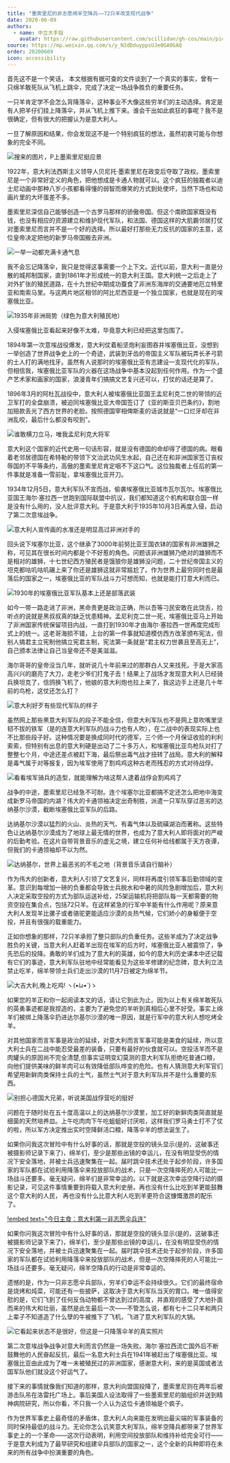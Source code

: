 ```yaml
---
title: "墨索里尼的非志愿绵羊空降兵——72只羊改变现代战争"
date: 2020-06-09
authors:
  - name: 中立大手指
    avatar: https://raw.githubusercontent.com/scillidan/gh-cos/main/picture-of-hakashmyr-grey.png
source: https://mp.weixin.qq.com/s/y_N3dDduyppsUJe0GA0GAQ
order: 20200609
icon: accessibility
---
```


首先这不是一个笑话， 本文根据有据可查的文件谈到了一个真实的事实，曾有一只绵羊敢死队从飞机上跳伞，完成了决定一场战争胜负的重要任务。

一只羊肯定学不会怎么背降落伞，这种事业不大像这些穷羊们的主动选择。肯定是有人把羊仔们挂上降落伞，并从飞机上推下来。谁会干出如此疯狂的事呢？我不是很确定，但有很大的把握认为是意大利人。

一旦了解原因和结果，你会发现这不是一个特别疯狂的想法，虽然初衷可能与你想象的完全不同。

![搜来的图片，P上墨索里尼挺应景](media/bigbigfinger_20200609_01.jpg)

1922年，意大利法西斯主义领导人贝尼托·墨索里尼在政变后夺取了政权。墨索里尼是一个非常好定义的角色，把他想成是卡通人物就可以。这个疯狂的独裁者以迪士尼动画中那种八岁小孩都看得懂的弱智而爆笑的方式到处使坏，当然下场也和动画片里的大坏蛋差不多。

墨索里尼深信自己能够创造一个古罗马那样的骄傲帝国。但这个南欧国家既没有钱，也没有相应的资源建立和维护现代军队，和法国、德国这样的大肌霸邻居打仗对墨索里尼而言并不是一个好的选择。所以最好打那些无力反抗的国家的主意，这位皇帝决定把他的新罗马帝国搬去非洲。

![一举一动都充满卡通气息](media/bigbigfinger_20200609_02.jpg)


我不会忘记降落伞，我只是觉得这事需要一个上下文。近代以前，意大利一直是分散的城邦制国家，直到1861年才形成统一的意大利王国。意大利统一之后走上了对外扩张的殖民道路，在十九世纪中期成功蚕食了非洲东海岸的交通要地厄立特里亚和南索马里。与这两片地区相邻的阿比尼西亚是一个独立国家，也就是现在的埃塞俄比亚。

![1935年非洲局势（绿色为意大利殖民地）](media/bigbigfinger_20200609_03.jpg)

入侵埃塞俄比亚看起来好像不太难，毕竟意大利已经把这里包围了。

1894年第一次意埃战役爆发，意大利仗着船坚炮利妄图吞并埃塞俄比亚，没想到一举创造了世界战争史上的一个奇迹，武装到牙齿的帝国主义军队被玩弄长矛弓箭的土人打的满地找牙。虽然有人说那时的埃塞俄比亚有志建设一支现代化的军队，但相信我，埃塞俄比亚军队的火器在这场战争中基本没起到任何作用。作为一个盛产艺术家和画家的国家，浪漫青年们搞搞文艺复兴还可以，打仗的话还是算了。

1896年3月的阿杜瓦战役中，意大利人被埃塞俄比亚国王孟尼利克二世的带领的近卫军打的全盘崩溃，被迫同埃塞俄比亚大帝国签订了《亚的斯亚贝巴条约》，割地加赔款丢光了西方世界的老脸。按照德国宰相俾斯麦的话说就是“一口烂牙却在非洲乱咬，最后什么都没有咬到”。

![谁敢横刀立马，唯我孟尼利克大将军](media/bigbigfinger_20200609_04.jpg)

意大利这个国家的近代史用一句话形容，就是没有德国的命却得了德国的病。眼看着老邻居德国在希特勒的带领下文治武功风生水起，自己还在和非洲国家签订丧权辱国的不平等条约，高傲的墨索里尼肯定咽不下这口气。这位独裁者上任后的第一件事就是准备一雪前耻，拿埃塞俄比亚开刀。

1934年12月5日，意大利军队不宣而战，偷袭埃塞俄比亚城市瓦尔瓦尔。埃塞俄比亚国王海尔·塞拉西一世跑到国际联盟中抗议，我们都知道这个机构和联合国一样是没有什么用的，没人批评意大利。于是意大利于1935年10月3日再度入侵，启动了第二次意埃战争。

![意大利人宣传画的水准还是明显高过非洲对手的](media/bigbigfinger_20200609_05.jpg)

回头说下埃塞尔比亚，这个继承了3000年前努比亚王国衣钵的国家有非洲雄狮之称，可见其在很长时间内都是个不好惹的角色。问题该非洲雄狮乃绝对的雄狮而不是相对的雄狮，十七世纪西方殖民者是饿狼你是雄狮没问题，二十世纪帝国主义的坦克都咕叽咕叽碾上来了你还是雄狮这就非常尴尬了。作为世界上最穷同时也是最落后的国家之一，埃塞俄比亚的军队战斗力可想而知，也就是能打打意大利而已。

![1930年的埃塞俄比亚军队基本上还是部落武装](media/bigbigfinger_20200609_06.jpg)

如今一带一路走进了非洲，黑命贵更是政治正确，所以吾等刁民安敢在此饶舌，捡听点的说就是黑叔叔真的缺乏忧患精神。孟尼利克二世一死，埃塞俄比亚马上开始了非洲国家传统保留项目内战，一直打到1930年才由海尔·塞拉西一世再度完成形式上的统一。这老哥海损不错，上台的第一件事就知道模仿西方改革颁布宪法，但别人搞君主立宪制他搞立宪君主制，宪法第一条就是“君主权力世袭且至高无上”，自己颁本法律让自己当皇帝还不是美滋滋。

海尔哥哥的皇帝没当几年，就听说几十年前来过的那群白人又来找死。于是大家高高兴兴的磨亮了大刀，走老少爷们打鬼子去！结果上了战场才发现意大利人已经骑兵换坦克了，信鸽换飞机了，他娘的意大利炮也拉上来了，我这边手上还是几十年前的鸟枪，这仗还怎么打？

![意大利好歹有些现代军队的样子](media/bigbigfinger_20200609_07.jpg)

虽然网上那些黑意大利军队的段子不能全信，但意大利军队也不是网上意吹嘴里坚韧不拔的铁军（是的连意大利军队的战斗力也有人吹），在二战中的表现实际上也不比那些段子好。这种情况要是换成同时代的德军，三个师一个月保证收拾的利利索索，但特别有出息的意大利硬是出动了二十多万人，和埃塞俄比亚鸟枪队对打了整整七个月，中途还差点被赶下海，最后祭出毒气战才扭转了战局。意大利的解释是毒气属于对等报复，因为埃军使用了割鸡鸡这种古老而残忍的方式对待战俘。

![看看埃军骑兵的造型，就能理解为啥这帮人逮着战俘会割鸡鸡了](media/bigbigfinger_20200609_08.jpg)  

战争的中途，墨索里尼已经急不可耐。连个埃塞尔比亚都搞不定还怎么把地中海变成新罗马帝国的内湖？伟大的卡通领袖决定出奇制胜，派遣一只军队穿过恶劣的达纳基尔沙漠，截断埃塞俄比亚军队的后路。

达纳基尔沙漠以猛烈的火山、炎热的天气、有毒气体以及硫磺湖泊而著称。这些特色让达纳基尔沙漠成为了地球上最无情的世界，也成为了意大利人即将面对的严峻的后勤考验。在这片自带背景音乐的虚无之境，建立任何补给线都属于天方夜谭，但我们的卡通领袖却不以为然。

![达纳基尔，世界上最恶劣的不毛之地（背景音乐请自行脑补）](media/bigbigfinger_20200609_09.jpg)

作为伟大的创新者，意大利人引领了文艺复兴，同样将再度引领军事后勤领域的变革。意识到每增加一磅的负重都会导致士兵脱水和中暑的风险急剧增加后，意大利人决定采取空投的方式为部队运送补给，25架运输机将把部队每一天都需要的物资空投在集合点，包括72只羊。在这样紧急的行军中羊能有什么作用呢？原来意大利人发现羊比骡子或者骆驼更能适应沙漠的炎热气候，它们娇小的身躯便于空投，并且有很强的载重能力。

正如你想象的那样，72只羊承担了整只部队的负重任务。这些羊成为了决定战争胜负的关键，当意大利人赶着羊出现在埃军的后方时，埃塞俄比亚人被震惊了，争先恐后的投降。勇敢的羊们成为了意大利的英雄，如今的意大利历史课本中还记载有它们的事迹，意大利军队驻地中经常能看见为这些羊修建的纪念碑，意大利立法禁止吃羊，绵羊带领士兵们走出沙漠的11月7日被定为绵羊节。

![大吉大利,晚上吃鸡! ヽ(•̀ω•́ )ゝ](media/bigbigfinger_20200609_10.jpg)

如果您的羊正和你一起阅读本文的话，请让它到此为止。因为以上有关绵羊敢死队的英勇事迹都是我捏造的，主要为了避免您的羊听到真相后心里不好受。事实上绵羊们被绑上降落伞扔进达尔基尔沙漠的唯一原因，就是行军中的意大利人想吃烤全羊。

对其他国家而言军事是政治的延续，对意大利而言军事可能是美食的延续，所以意大利士兵在二战中能忍受最差的装备，只要有最好的伙食就可以。空投活羊而不是肉罐头的原因尚不完全清楚,但事实证明变幻莫测的意大利军队拒绝吃普通口粮，向他们提供美味的鲜羊肉可以有效降低部队哗变的危险。也有人猜测意大利军官们希望用新鲜肉类保持士兵的士气，虽然士气对于意大利军队并不是什么重要的东西。

![别担心德国大兄弟，听说美国战俘营吃的挺好](media/bigbigfinger_20200609_11.jpg)

问题在于随时处在五十度高温以上的达纳基尔沙漠里，加工好的新鲜肉类简直就是细菌的天然培养皿。上午吃肉肉下午吃蛆蛆好讨厌啦，这样我们罗马勇士打不了仗的啦，所以军方决定推出实时空降鲜活口粮，降落伞羊的想法诞生了。

如果你问我这次冒险中有什么好事的话，那就是空投的镜头显示(是的，这破事还被摄影师记录下来了)，绵羊们，至少是那些出镜的幸运儿，在没有明显受伤的情况下安全落地，并被士兵迅速聚集在一起。届时跳伞技术还处于起步阶段，许多国家的军队都在试验利用降落伞来投放部队的战术，只是一次空降摔死的人可能比一场战斗还要多。毫无疑问，绵羊们是非常幸运的。以下就是这次幸运空降行动的摄影记录，可见这件事情重要到将载入意大利史册。再也没有什么比吃到羊更能鼓舞这个意大利的人民， 再也没有什么比意大利人吃到羊更符合这慷慨激昂的配乐了。

[!embed text="今日主食：意大利第一非志愿伞兵连"](media/bigbigfinger_20200609_12.mp4)

如果你问我这次冒险中有什么好事的话，那就是空投的镜头显示(是的，这破事还被摄影师记录下来了)，绵羊们，至少是那些出镜的幸运儿，在没有明显受伤的情况下安全落地，并被士兵迅速聚集在一起。届时跳伞技术还处于起步阶段，许多国家的军队都在试验利用降落伞来投放部队的战术，但是一次空降摔死的人可能比一场战斗还要多。毫无疑问，绵羊空降兵的行动是非常幸运的。

遗憾的是，作为一只非志愿伞兵部队，穷羊们幸运不会持续很久。它们的最终宿命是烧烤和炖菜，可能还有一些披萨，这取决于意大利军队当天的胃口。唯一值得安慰的是，它们飞到了任何反刍动物都不曾达到过的高度，并直观的感受了大地扑面而来的伟大和壮丽，虽然是此生最后一次——不管怎么说，都有七十二只羊和两只上辈子不知道造了什么孽的牛被推下了飞机，飞进了意大利军队的大锅。

![它看起来状态不是很好，但这是一只降落伞羊的真实照片](media/bigbigfinger_20200609_13.jpg)

第二次意埃战争战争对意大利而言仍然是一场失败。海尔·塞拉西流亡国外后不断鼓舞他的人民奋起反抗，最后一名意大利士兵在1941年被赶出了埃塞俄比亚。埃塞俄比亚由此成为了唯一未被殖民过的非洲国家，感谢意大利，来的是英国或者法国军队他们就没这个好运气了。

接下来的事情就像我们知道的那样，意大利向盟国投降了，墨索里尼则在两年后被游击队吊在洛雷托广场上。事后美国人设法取得了一些墨索里尼的脑组织并送到精神病院研究，所以你看，不只我一个人认为这位卡通领袖是个疯子。

作为世界军事史上最奇怪的矛盾体，意大利人向来能在发明出最尖端的军事装备的同时保持最低的战斗力。无论你怎么讥笑意大利军队，绵羊空降兵都带来了世界军事史上的一个革命——这次行动表明，利用空间投放部队和维持补给完全可行——于是意大利成为了最早研究和组建伞兵部队的国家之一，这个全新的兵种即将在未来的所有战争中扮演重要的角色。